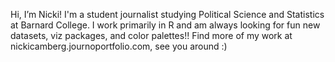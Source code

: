 Hi, I’m Nicki! I'm a student journalist studying Political Science and Statistics at Barnard College. I work primarily in R and am always looking for fun new datasets, viz packages, and color palettes!! Find more of my work at nickicamberg.journoportfolio.com, see you around :)

<!---
NickiCam/NickiCam is a ✨ special ✨ repository because its `README.md` (this file) appears on your GitHub profile.
You can click the Preview link to take a look at your changes.
--->
